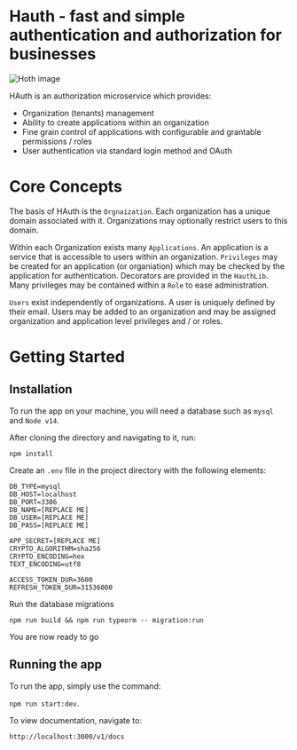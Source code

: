 # Hauth - fast and simple authentication and authorization for businesses

![Hoth image](https://c4.wallpaperflare.com/wallpaper/99/807/813/star-wars-battlefront-star-wars-video-games-x-wing-wallpaper-preview.jpg)

HAuth is an authorization microservice which provides:

- Organization (tenants) management
- Ability to create applications within an organization
- Fine grain control of applications with configurable and grantable permissions / roles
- User authentication via standard login method and OAuth

# Core Concepts

The basis of HAuth is the `Orgnaization`. Each organization has a unique domain associated with it. Organizations may optionally restrict users to this domain. 

Within each Organization exists many `Applications`. An application is a service that is accessible to users within an organization. `Privileges` may be created for an application (or organiation) which may be checked by the application for authentication. Decorators are provided in the `HauthLib`. Many privileges may be contained within a `Role` to ease administration. 

`Users` exist independently of organizations. A user is uniquely defined by their email. Users may be added to an organization and may be assigned organization and application level privileges and / or roles.

# Getting Started

## Installation

To run the app on your machine, you will need a database such as `mysql` and `Node v14`. 

After cloning the directory and navigating to it, run:

```npm install```

Create an `.env` file in the project directory with the following elements:

```
DB_TYPE=mysql
DB_HOST=localhost
DB_PORT=3306
DB_NAME=[REPLACE ME]
DB_USER=[REPLACE ME]
DB_PASS=[REPLACE ME]

APP_SECRET=[REPLACE ME]
CRYPTO_ALGORITHM=sha256
CRYPTO_ENCODING=hex
TEXT_ENCODING=utf8

ACCESS_TOKEN_DUR=3600
REFRESH_TOKEN_DUR=31536000
```

Run the database migrations

```npm run build && npm run typeorm -- migration:run```

You are now ready to go

## Running the app

To run the app, simply use the command:

```npm run start:dev```.

To view documentation, navigate to:

```
http://localhost:3000/v1/docs
```
